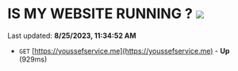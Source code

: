 # IS MY WEBSITE RUNNING ? [![](https://img.shields.io/static/v1?label=Sponsor&message=%E2%9D%A4&logo=GitHub&color=%23fe8e86)](https://github.com/sponsors/<username>)

Last updated: **8/25/2023, 11:34:52 AM**

- `GET` [https://youssefservice.me](https://youssefservice.me) - **Up** (929ms)
